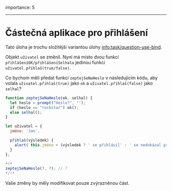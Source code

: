 importance: 5

---

# Částečná aplikace pro přihlášení

Tato úloha je trochu složitější variantou úlohy <info:task/question-use-bind>. 

Objekt `uživatel` se změnil. Nyní má místo dvou funkcí `přihlášeníOK/přihlášeníSelhalo` jedinou funkci `uživatel.přihlaš(true/false)`.

Co bychom měli předat funkci `zeptejSeNaHeslo` v následujícím kódu, aby volala `uživatel.přihlaš(true)` jako `ok` a `uživatel.přihlaš(false)` jako `selhal`?

```js
function zeptejSeNaHeslo(ok, selhal) {
  let heslo = prompt("Heslo?", '');
  if (heslo == "rockstar") ok();
  else selhal();
}

let uživatel = {
  jméno: 'Jan',

  přihlaš(výsledek) {
    alert( this.jméno + (výsledek ? ' se přihlásil' : ' se nedokázal přihlásit') );
  }
};

*!*
zeptejSeNaHeslo(?, ?); // ?
*/!*
```

Vaše změny by měly modifikovat pouze zvýrazněnou část.

